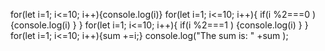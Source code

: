 for(let i=1; i<=10; i++){console.log(i)}
for(let i=1; i<=10; i++){
if(i %2===0 ) {console.log(i)
}
}
for(let i=1; i<=10; i++){
    if(i %2===1 ) {console.log(i)
    }
    }
    for(let i=1; i<=10; i++){sum +=i;}
    console.log("The sum is: " +sum );
      
